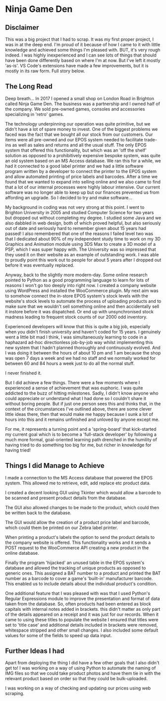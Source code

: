 # Ninja Game Den

## Disclaimer

This was a big project that I had to scrap. It was my first proper project, I was in at the deep end. I'm proud of it because of how I came to it with little knowledge and achieved some things I'm pleased with. BUT, it's very rough indeed. I was highly inexperienced and I can see lots of things that should have been done differently based on where I'm at now. But I've left it mostly 'as-is'. VS Code's extensions have made a few improvements, but it is mostly in its raw form. Full story below.

## The Long Read

Deep breath... In 2017 I opened a small shop on London Road in Brighton called Ninja Game Den. The business was a partnership and I owned half of the company. We sold pre-owned games, consoles and accessories specializing in 'retro' games.

The technology underpinning our operation was quite primitive, but we didn't have a lot of spare money to invest. One of the biggest problems we faced was the fact that we bought all our stock from our customers. Our items were all pre-owned and our EPOS system needed to facilitate trade-ins as well as sales and returns and all the usual stuff. The only EPOS system that offered this functionality, but which was an 'off the shelf' solution as opposed to a prohibitively expensive bespoke system, was quite an old system based on an MS Access database. We ran this for a while, we had it connected to a good label printer and we had a little software program written by a developer to connect the printer to the EPOS system and allow automated printing of price labels and barcodes.
After a time we found that we wanted to expand into selling online and we also came to find that a lot of our internal processes were highly labour intensive. Our current software was no longer able to keep up but our finances prevented us from affording an upgrade.
So I decided to try and make software...

My background in coding was not very strong at this point. I went to Brighton University in 2005 and studied Computer Science for two years but dropped out without completing my degree. I studied some Java and we also dabbled in web design, both of which proved helpful, but also seriously out of date and seriously hard to remember given about 15 years had passed! I also remembered that one of the reasons I failed level two was that I dedicated about 90% of my independent study time to work on my 3D Graphics and Animation module using 3DS Max to create a 3D model of a PSP, which I was super happy with. The University was so impressed that they used it on their website as an example of outstanding work. I was able to proudly point this work out to people for about 5 years after I dropped out before it was eventually replaced.

Anyway, back to the slightly more modern-day. Some online research pointed to Python as a good programming language to learn for lots of reasons I won't go too deeply into right now.
I created a company website using WordPress and installed the WooCommerce plugin. My next aim was to somehow connect the in-store EPOS system's stock levels with the website's stock levels to automate the process of uploading products and to make sure that we wouldn't sell something online and then accidentally sell it instore before it was dispatched. Or end up with unsynchronised stock madness leading to frequent stock counts of our 2000 odd inventory.

Experienced developers will know that this is quite a big job, especially when you didn't finish university and haven't coded for 15 years. I genuinely went a little bit mad I think, I was simultaneously learning to code in a haphazard ad-hoc directionless job-by-job way whilst implementing this new system that I hadn't planned thoroughly and continuously evolved. And I was doing it between the hours of about 10 pm and 1 am because the shop was open 7 days a week and we had no staff and we normally worked for between 60 and 84 hours a week just to do all the normal stuff.

I never finished it.

But I did achieve a few things. There were a few moments where I experienced a sense of achievement that was euphoric. I was quite addicted to the buzz of hitting milestones. Sadly, I didn't know anyone who could appreciate or understand what I had done so I couldn't share it without boring people. But if just one person sees this and thinks that, in the context of the circumstances I've outlined above, there are some clever little ideas there, then that would make me happy because I sunk a lot of hours into this and it remains unfinished and unloved by anyone except me.

For me, it represents a turning point and a 'spring-board' that kick-started my current goal which is to become a 'full-stack developer' by following a much more formal, goal-oriented learning path drenched in the humility of having tried to do something too big for me, but richer in knowledge for having tried!

## Things I did Manage to Achieve

I made a connection to the MS Access database that powered the EPOS system. This allowed me to retrieve, edit, add replace etc product data.

I created a decent looking GUI using Tkinter which would allow a barcode to be scanned and present product details from the database.

The GUI also allowed changes to be made to the product, which could then be written back to the database.

The GUI would allow the creation of a product price label and barcode, which could them be printed on our Zebra label printer.

When printing a product's labels the option to send the product details to the company website is offered. This functionality works and it sends a POST request to the WooCommerce API creating a new product in the online database.

Finally the program 'hijacked' an unused table in the EPOS system's database and allowed the tracking of unique products as opposed to generic ones. This assigned a BAT number to a product and printed the BAT number as a barcode to cover a game's 'built-in' manufacturer barcode. This enabled us to include details about the individual product's condition.

One additional feature that I was pleased with was that I used Python's Regular Expressions module to improve the presentation and format of data taken from the database. So, often products had been entered as block capitals with internal notes added in brackets. this didn't matter as only part of the details appeared on a receipt and it was just for our records. When it came to using these titles to populate the website I ensured that titles were set to 'title case' and additional details included in brackets were removed, whitespace stripped and other small changes. I also included some default values for some of the fields to speed up data input.

## Further Ideas I had

Apart from deploying the thing I did have a few other goals that I also didn't get to!
I was working on a way of using Python to automate the naming of IMG files so that we could take product photos and have them tie in with the relevant product based on order so that they could be bulk-uploaded.

I was working on a way of checking and updating our prices using web scraping.
